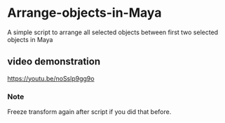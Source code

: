 # Arrange-objects-in-Maya
A simple script to arrange all selected objects between first two selected objects in Maya


## video demonstration
https://youtu.be/noSslp9gg9o

### Note
Freeze transform again after script if you did that before.
